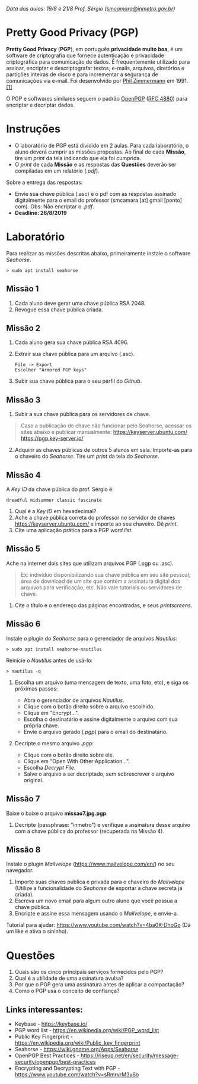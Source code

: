 *Data das aulas: 19/8 e 21/8
Prof. Sérgio (smcamara@inmetro.gov.br)*


# Pretty Good Privacy (PGP)
**Pretty Good Privacy** (**PGP**), em português **privacidade muito boa**, é um software de criptografia que fornece autenticação e privacidade criptográfica para comunicação de dados. É frequentemente utilizado para assinar, encriptar e descriptografar textos, e-mails, arquivos, diretórios e partições inteiras de disco e para incrementar a segurança de comunicações via e-mail. Foi desenvolvido por [Phil Zimmermann](https://pt.wikipedia.org/wiki/Phil_Zimmermann "Phil Zimmermann") em 1991.[[1]](https://pt.wikipedia.org/wiki/Pretty_Good_Privacy)

O PGP e softwares similares seguem o padrão [OpenPGP](https://pt.wikipedia.org/wiki/OpenPGP "OpenPGP") ([RFC 4880](https://tools.ietf.org/html/rfc4880)) para encriptar e decriptar dados.

# Instruções

- O laboratório de PGP está dividido em 2 aulas. Para cada laboratório, o aluno deverá cumprir as missões propostas. Ao final de cada **Missão**, tire um *print* da tela indicando que ela foi cumprida.
- O *print* de cada **Missão** e as respostas das **Questões** deverão ser compiladas em um relatório (*.pdf*).

Sobre a entrega das respostas:
- Envie sua chave pública (.asc) e o pdf com as respostas assinado digitalmente para o email do professor (smcamara [at] gmail [ponto] com). Obs: Não encriptar o *.pdf*.
- **Deadline: 26/8/2019**

# Laboratório


Para realizar as missões descritas abaixo, primeiramente instale o software *Seahorse*.

    > sudo apt install seahorse



## Missão 1

 1. Cada aluno deve gerar uma chave pública RSA 2048.     
 2. Revogue essa chave pública criada.

## Missão 2

 1. Cada aluno gera sua chave pública RSA 4096.
    
    
 2. Extrair sua chave pública para um arquivo (.asc).
   
        File -> Export
        Escolher "Armored PGP keys"
    
3. Subir sua chave pública para o seu perfil do *Github*.

## Missão 3
1. Subir a sua chave pública para os servidores de chave.
>Caso a publicação de chave não funcionar pelo Seahorse, acessar os sites abaixo e publicar manualmente:
https://keyserver.ubuntu.com/
https://pgp.key-server.io/

2. Adquirir as chaves públicas de outros 5 alunos em sala. Importe-as para o chaveiro do *Seahorse*. Tire um *print* da tela do *Seahorse*.


## Missão 4
A *Key ID* da chave pública do prof. Sérgio é:

    dreadful midsummer classic fascinate



1. Qual é a *Key ID* em hexadecimal?
2. Ache a chave pública correta do professor no servidor de chaves https://keyserver.ubuntu.com/ e importe ao seu chaveiro. Dê *print*.
3. Cite uma aplicação prática para a PGP *word list*.

## Missão 5
Ache na internet dois sites que utilizam arquivos PGP (.pgp ou .asc).
>Ex: indivíduo disponibilizando sua chave pública em seu site pessoal; área de download de um site que contém a assinatura digital dos arquivos para verificação, etc.
> Não vale tutoriais ou servidores de chave.

1. Cite o título e o endereço das páginas encontradas, e seus *printscreens*.



## Missão 6
Instale o plugin do *Seahorse* para o gerenciador de arquivos *Nautilus*:

    > sudo apt install seahorse-nautilus

Reinicie o *Nautilus* antes de usá-lo:

    > nautilus -q

1. Escolha um arquivo (uma mensagem de texto, uma foto, etc), e siga os próximas passos:

     - Abra o gerenciador de arquivos *Nautilus*.
     - Clique com o botão direito sobre o arquivo escolhido.
    - Clique em "Encrypt...".
    - Escolha o destinatário e assine digitalmente o arquivo com sua própria chave.
    - Envie o arquivo gerado (*.pgp*) para o email do destinatário.

2. Decripte o mesmo arquivo *.pgp*:

    - Clique com o botão direito sobre ele.
    - Clique em "Open With Other Application...".
    - Escolha *Decrypt File*.
    - Salve o arquivo a ser decriptado, sem sobrescrever o arquivo original.

## Missão 7
Baixe o baixe o arquivo **missao7.jpg.pgp**.
1. Decripte (passphrase: "inmetro") e verifique a assinatura desse arquivo com a chave pública do professor (recuperada na Missão 4).

## Missão 8
Instale o plugin *Mailvelope* (https://www.mailvelope.com/en/) no seu navegador.
1. Importe suas chaves pública e privada para o chaveiro do *Mailvelope* (Utilize a funcionalidade do *Seahorse* de exportar a chave secreta já criada).
2. Escreva um novo email para algum outro aluno que você possua a chave pública.
3. Encripte e assine essa mensagem usando o *Mailvelope*, e envie-a.


Tutorial para ajudar: https://www.youtube.com/watch?v=4ba0K-DhoGo  (Dá um like e ativa o sininho).

# Questões

 1. Quais são os cinco principais serviços fornecidos pelo PGP? 
 2. Qual é a utilidade de uma assinatura avulsa? 
 3. Por que o PGP gera uma assinatura antes de aplicar a compactação? 
 4. Como o PGP usa o conceito de confiança?


## Links interessantes:

 - Keybase - https://keybase.io/ 
 - PGP word list - https://en.wikipedia.org/wiki/PGP_word_list 
 - Public Key Fingerprint - https://en.wikipedia.org/wiki/Public_key_fingerprint 
  - Seahorse -   https://wiki.gnome.org/Apps/Seahorse 
   - OpenPGP Best Practices - https://riseup.net/en/security/message-security/openpgp/best-practices
   -  Encrypting and Decrypting Text with PGP - https://www.youtube.com/watch?v=sRmrvrM3y6o

